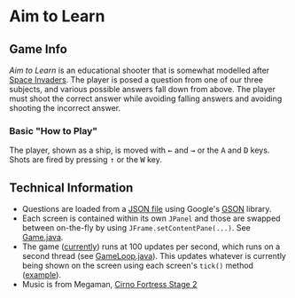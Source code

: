 # Aim to Learn

## Game Info

*Aim to Learn* is an educational shooter that is somewhat modelled after [Space Invaders](https://en.wikipedia.org/wiki/Space_Invaders
). The player is posed a question from one of our three subjects, and various possible answers fall down from above. The player must shoot the correct answer while avoiding falling answers and avoiding shooting the incorrect answer.

### Basic "How to Play"

The player, shown as a ship, is moved with <kbd>&larr;</kbd> and <kbd>&rarr;</kbd> or the <kbd>A</kbd> and <kbd>D</kbd> keys. Shots are fired by pressing <kbd>&uarr;</kbd> or the <kbd>W</kbd> key.

## Technical Information

* Questions are loaded from a [JSON file](/AimToLearn/src/resources/aimtolearn/QnA.json) using Google's [GSON](https://github.com/google/gson) library.
* Each screen is contained within its own `JPanel` and those are swapped between on-the-fly by using `JFrame.setContentPane(...)`. See [Game.java](/src/java/aimtolearn/Game.java#L91).
* The game ([currently](/src/java/aimtolearn/Constants.java#L21)) runs at 100 updates per second, which runs on a second thread (see [GameLoop.java](/src/java/aimtolearn/GameLoop.java)). This updates whatever is currently being shown on the screen using each screen's `tick()` method ([example](/src/java/aimtolearn/screens/ShipScreen.java#L95)).
* Music is from Megaman, [Cirno Fortress Stage 2](https://www.youtube.com/watch?v=TM14q3UHYSg)
